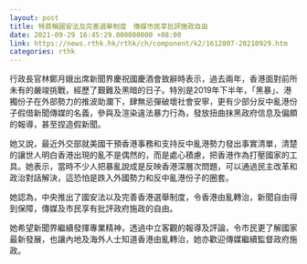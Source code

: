 ```yaml
---
layout: post
title: 特首稱國安法及完善選舉制度　傳媒市民享批評施政自由
date: 2021-09-29 16:45:29.000000000 +08:00
link: https://news.rthk.hk/rthk/ch/component/k2/1612807-20210929.htm
categories: rthk
---
```


行政長官林鄭月娥出席新聞界慶祝國慶酒會致辭時表示，過去兩年，香港面對前所未有的嚴竣挑戰，經歷了艱難及黑暗的日子。特別是2019年下半年，「黑暴」、港獨份子在外部勢力的推波助瀾下，肆無忌彈破壞社會安寧，更有少部分反中亂港份子假借新聞傳媒的名義，參與及渲染違法暴力行為，發放扭曲抹黑政府信息及偏頗的報導，甚至捏造假新聞。

她又說，最近外交部就美國干預香港事務和支持反中亂港勢力發出事實清單，清楚的讓世人明白香港出現的亂不是偶然的，而是處心積慮，把香港作為打壓國家的工具。她表示，當時不少人把暴亂說成是反映香港深層次問題，可以通過民主改革和政治對話解決，這恐怕是跌入外國勢力和反中亂港份子的圈套。

她認為，中央推出了國安法以及完善香港選舉制度，令香港由亂轉治，新聞自由得到保障，傳媒及市民享有批評政府施政的自由。

她希望新聞界繼續發揮專業精神，透過中立客觀的報導及評論，令市民更了解國家最新發展，也讓內地及海外人士知道香港由亂轉治，她亦歡迎傳媒繼續監督政府施政。
